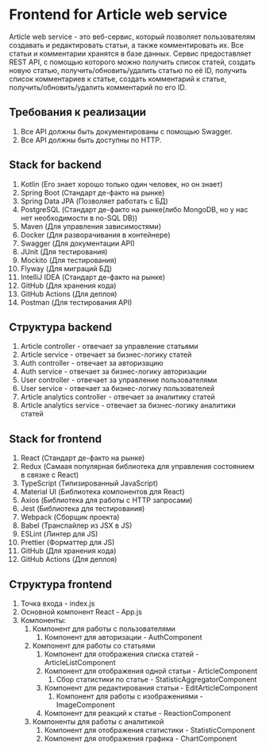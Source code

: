 
# Frontend for Article web service

Article web service - это веб-сервис, который позволяет пользователям создавать и редактировать статьи,
а также комментировать их. Все статьи и комментарии хранятся в базе данных. Сервис предоставляет REST API,
с помощью которого можно получить список статей, создать новую статью, получить/обновить/удалить статью по её ID,
получить список комментариев к статье, создать комментарий к статье, получить/обновить/удалить комментарий по его ID.

## Требования к реализации
1. Все API должны быть документированы с помощью Swagger.
2. Все API должны быть доступны по HTTP.

## Stack for backend
1. Kotlin (Его знает хорошо только один человек, но он знает)
2. Spring Boot (Стандарт де-факто на рынке)
3. Spring Data JPA (Позволяет работать с БД)
4. PostgreSQL (Стандарт де-факто на рынке(либо MongoDB, но у нас нет необходимости в no-SQL DB))
5. Maven (Для управления зависимостями)
6. Docker (Для разворачивания в контейнере)
7. Swagger (Для документации API)
8. JUnit (Для тестирования)
9. Mockito (Для тестирования)
10. Flyway (Для миграций БД)
11. IntelliJ IDEA (Стандарт де-факто на рынке)
12. GitHub (Для хранения кода)
13. GitHub Actions (Для деплоя)
14. Postman (Для тестирования API)

## Структура backend
1. Article controller - отвечает за управление статьями
2. Article service - отвечает за бизнес-логику статей
3. Auth controller - отвечает за авторизацию
4. Auth service - отвечает за бизнес-логику авторизации
5. User controller - отвечает за управление пользователями
6. User service - отвечает за бизнес-логику пользователей
7. Article analytics controller - отвечает за аналитику статей
8. Article analytics service - отвечает за бизнес-логику аналитики статей

## Stack for frontend
1. React (Стандарт де-факто на рынке)
2. Redux (Самаая популярная библиотека для управления состоянием в связке с React)
3. TypeScript (Типизированный JavaScript)
4. Material UI (Библиотека компонентов для React)
5. Axios (Библиотека для работы с HTTP запросами)
6. Jest (Библиотека для тестирования)
7. Webpack (Сборщик проекта)
8. Babel (Транспайлер из JSX в JS)
9. ESLint (Линтер для JS)
10. Prettier (Форматтер для JS)
11. GitHub (Для хранения кода)
12. GitHub Actions (Для деплоя)



## Структура frontend
1. Точка входа - index.js
2. Основной компонент React - App.js
3. Компоненты:
    1. Компонент для работы с пользователями
        1. Компонент для авторизации - AuthComponent
    2. Компонент для работы со статьями
        1. Компонент для отображения списка статей - ArticleListComponent
        2. Компонент для отображения одной статьи - ArticleComponent
            1. Сбор статистики по статье - StatisticAggregatorComponent
        3. Компонент для редактирования статьи - EditArticleComponent
            1. Компонент для работы с изображениями - ImageComponent
        4. Компонент для реакций к статье - ReactionComponent
    3. Компоненты для работы с аналитикой
        1. Компонент для отображения статистики - StatisticComponent
        2. Компонент для отображения графика - ChartComponent
